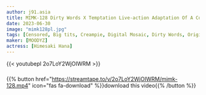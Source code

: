 ```yaml
---
author: j91.asia
title: MIMK-128 Dirty Words X Temptation Live-action Adaptation Of A Completely Subjective Popular Work
date: 2023-06-30
image: "mimk128pl.jpg"
tags: [Censored, Big tits, Creampie, Digital Mosaic, Dirty Words, Original Collaboration, Titty fuck]
maker: [MOODYZ]
actress: [Himesaki Hana]
---
```



{{< youtubepl 2o7LoY2WjOIWRM >}}
###

{{% button href="https://streamtape.to/v/2o7LoY2WjOIWRM/mimk-128.mp4" icon="fas fa-download" %}}download this video{{% /button %}}

